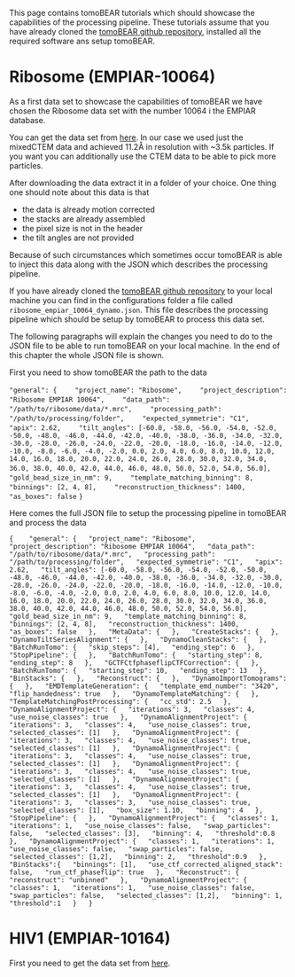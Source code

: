 This page contains tomoBEAR tutorials which should showcase the capabilities of the processing pipeline. These tutorials assume that you have already cloned the [tomoBEAR github repository](https://github.com/KudryashevLab/tomoBEAR), installed all the required software ans setup tomoBEAR.

# Ribosome (EMPIAR-10064)

As a first data set to showcase the capabilities of tomoBEAR we have chosen the Ribosome data set with the number 10064 i the EMPIAR database.

You can get the data set from [here](https://www.ebi.ac.uk/empiar/EMPIAR-10064/). In our case we used just the mixedCTEM data and achieved 11.2Å in resolution with ~3.5k particles. If you want you can additionally use the CTEM data to be able to pick more particles.

After downloading the data extract it in a folder of your choice. One thing one should note about this data is that

* the data is already motion corrected
* the stacks are already assembled
* the pixel size is not in the header
* the tilt angles are not provided

Because of such circumstances which sometimes occur tomoBEAR is able to inject this data along with the JSON which describes the processing pipeline.

If you have already cloned the [tomoBEAR github repository](https://github.com/KudryashevLab/tomoBEAR) to your local machine you can find in the configurations folder a file called `ribosome_empiar_10064_dynamo.json`. This file describes the processing pipeline which should be setup by tomoBEAR to process this data set.

The following paragraphs will explain the changes you need to do to the JSON file to be able to run tomoBEAR on your local machine. In the end of this chapter the whole JSON file is shown.

First you need to show tomoBEAR the path to the data

`"general": {`
`    "project_name": "Ribosome",`
`    "project_description": "Ribosome EMPIAR 10064",`
`    "data_path": "/path/to/ribosome/data/*.mrc",`
`    "processing_path": "/path/to/processing/folder",`
`    "expected_symmetrie": "C1",`
`    "apix": 2.62,`
`    "tilt_angles": [-60.0, -58.0, -56.0, -54.0, -52.0, -50.0, -48.0, -46.0, -44.0, -42.0, -40.0, -38.0, -36.0, -34.0, -32.0, -30.0, -28.0, -26.0, -24.0, -22.0, -20.0, -18.0, -16.0, -14.0, -12.0, -10.0, -8.0, -6.0, -4.0, -2.0, 0.0, 2.0, 4.0, 6.0, 8.0, 10.0, 12.0, 14.0, 16.0, 18.0, 20.0, 22.0, 24.0, 26.0, 28.0, 30.0, 32.0, 34.0, 36.0, 38.0, 40.0, 42.0, 44.0, 46.0, 48.0, 50.0, 52.0, 54.0, 56.0],`
`    "gold_bead_size_in_nm": 9,`
`    "template_matching_binning": 8,`
`    "binnings": [2, 4, 8],`
`    "reconstruction_thickness": 1400,`
`    "as_boxes": false`
`}`



Here comes the full JSON file to setup the processing pipeline in tomoBEAR and process the data

`{   
    "general": {  
        "project_name": "Ribosome",  
        "project_description": "Ribosome EMPIAR 10064",  
        "data_path": "/path/to/ribosome/data/*.mrc",  
        "processing_path": "/path/to/processing/folder",  
        "expected_symmetrie": "C1",  
        "apix": 2.62,  
        "tilt_angles": [-60.0, -58.0, -56.0, -54.0, -52.0, -50.0, -48.0, -46.0, -44.0, -42.0, -40.0, -38.0, -36.0, -34.0, -32.0, -30.0, -28.0, -26.0, -24.0, -22.0, -20.0, -18.0, -16.0, -14.0, -12.0, -10.0, -8.0, -6.0, -4.0, -2.0, 0.0, 2.0, 4.0, 6.0, 8.0, 10.0, 12.0, 14.0, 16.0, 18.0, 20.0, 22.0, 24.0, 26.0, 28.0, 30.0, 32.0, 34.0, 36.0, 38.0, 40.0, 42.0, 44.0, 46.0, 48.0, 50.0, 52.0, 54.0, 56.0],  
        "gold_bead_size_in_nm": 9,  
        "template_matching_binning": 8,  
        "binnings": [2, 4, 8],  
        "reconstruction_thickness": 1400,  
        "as_boxes": false  
    },  
    "MetaData": {  
    },  
    "CreateStacks": {  
    },  
    "DynamoTiltSeriesAlignment": {  
    },  
    "DynamoCleanStacks": {  
    },  
    "BatchRunTomo": {  
        "skip_steps": [4],  
        "ending_step": 6  
    },  
    "StopPipeline": {  
    },  
    "BatchRunTomo": {  
        "starting_step": 8,  
        "ending_step": 8  
    },  
    "GCTFCtfphaseflipCTFCorrection": {  
    },  
    "BatchRunTomo": {  
        "starting_step": 10,  
        "ending_step": 13  
    },  
    "BinStacks": {  
    },  
    "Reconstruct": {  
    },  
    "DynamoImportTomograms": {  
    },  
    "EMDTemplateGeneration": {  
        "template_emd_number": "3420",  
        "flip_handedness": true  
    },  
    "DynamoTemplateMatching": {  
    },  
    "TemplateMatchingPostProcessing": {  
        "cc_std": 2.5  
    },  
    "DynamoAlignmentProject": {  
        "iterations": 3,  
        "classes": 4,  
        "use_noise_classes": true  
    },  
    "DynamoAlignmentProject": {  
        "iterations": 3,  
        "classes": 4,  
        "use_noise_classes": true,  
        "selected_classes": [1]  
    },  
    "DynamoAlignmentProject": {  
        "iterations": 3,  
        "classes": 4,  
        "use_noise_classes": true,  
        "selected_classes": [1]  
    },  
    "DynamoAlignmentProject": {  
        "iterations": 3,  
        "classes": 4,  
        "use_noise_classes": true,  
        "selected_classes": [1]  
    },  
    "DynamoAlignmentProject": {  
        "iterations": 3,  
        "classes": 4,  
        "use_noise_classes": true,  
        "selected_classes": [1]  
    },  
    "DynamoAlignmentProject": {  
        "iterations": 3,  
        "classes": 4,  
        "use_noise_classes": true,  
        "selected_classes": [1]  
    },  
    "DynamoAlignmentProject": {  
        "iterations": 3,  
        "classes": 3,  
        "use_noise_classes": true,  
        "selected_classes": [1],  
        "box_size": 1.10,  
        "binning": 4  
    },  
    "StopPipeline": {  
    },  
    "DynamoAlignmentProject": {  
        "classes": 1,  
        "iterations": 1,  
        "use_noise_classes": false,  
        "swap_particles": false,  
        "selected_classes": [3],  
        "binning": 4,  
        "threshold":0.8  
    },  
    "DynamoAlignmentProject": {  
        "classes": 1,  
        "iterations": 1,  
        "use_noise_classes": false,  
        "swap_particles": false,  
        "selected_classes": [1,2],  
        "binning": 2,  
        "threshold":0.9  
    },  
    "BinStacks":{  
        "binnings": [1],  
        "use_ctf_corrected_aligned_stack": false,  
        "run_ctf_phaseflip": true  
    },  
    "Reconstruct": {  
        "reconstruct": "unbinned"  
    },  
    "DynamoAlignmentProject": {  
        "classes": 1,  
        "iterations": 1,  
        "use_noise_classes": false,  
        "swap_particles": false,  
        "selected_classes": [1,2],  
        "binning": 1,  
        "threshold":1  
    }  
}`

# HIV1 (EMPIAR-10164)

First you need to get the data set from [here](https://www.ebi.ac.uk/empiar/EMPIAR-10164/).